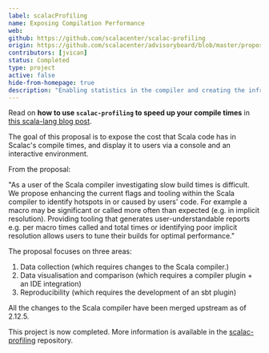 ```yaml
---
label: scalacProfiling
name: Exposing Compilation Performance
web:
github: https://github.com/scalacenter/scalac-profiling
origin: https://github.com/scalacenter/advisoryboard/blob/master/proposals/010-compiler-profiling.md
contributors: [jvican]
status: Completed
type: project
active: false
hide-from-homepage: true
description: "Enabling statistics in the compiler and creating the infrastructure around it."
---
```


Read on **how to use `scalac-profiling` to speed up your compile times** in [this
scala-lang blog post](https://www.scala-lang.org/blog/2018/06/04/scalac-profiling.html).

The goal of this proposal is to expose the cost that Scala code has in Scalac's
compile times, and display it to users via a console and an interactive
environment.

From the proposal:

"As a user of the Scala compiler investigating slow build times is difficult. We
propose enhancing the current flags and tooling within the Scala compiler to
identify hotspots in or caused by users' code. For example a macro may be
significant or called more often than expected (e.g. in implicit resolution).
Providing tooling that generates user-understandable reports e.g. per macro
times called and total times or identifying poor implicit resolution allows
users to tune their builds for optimal performance."

The proposal focuses on three areas:

1. Data collection (which requires changes to the Scala compiler.)
2. Data visualisation and comparison (which requires a compiler plugin + an IDE integration)
3. Reproducibility (which requires the development of an sbt plugin)

All the changes to the Scala compiler have been merged upstream as of 2.12.5.

This project is now completed. More information is available in the
[scalac-profiling](https://github.com/scalacenter/scalac-profiling) repository.
